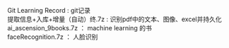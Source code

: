 Git Learning Record : git记录  
提取信息+入库+增量（自动）终.7z : 识别pdf中的文本、图像、excel并持久化  
ai_ascension_9books.7z ： machine learning 的书  
faceRecognition.7z ： 人脸识别  